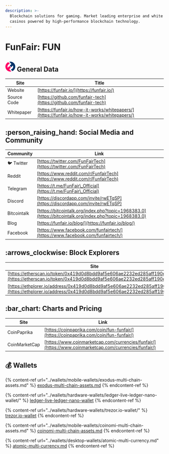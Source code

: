 ```yaml
---
description: >-
  Blockchain solutions for gaming. Market leading enterprise and white label
  casinos powered by high-performance blockchain technology.
---
```


# FunFair: FUN

## <img src="broken-reference" alt="" data-size="line"><img src="../.gitbook/assets/fun (1).png" alt="" data-size="original"> General Data

| Site        | Title                                                                                        |
| ----------- | -------------------------------------------------------------------------------------------- |
| Website     | [https://funfair.io/](https://funfair.io/)                                                   |
| Source Code | [https://github.com/funfair-tech](https://github.com/funfair-tech)                           |
| Whitepaper  | [https://funfair.io/how-it-works/whitepapers/](https://funfair.io/how-it-works/whitepapers/) |

## :person\_raising\_hand: Social Media and Community

| Community      | Link                                                                                                   |
| -------------- | ------------------------------------------------------------------------------------------------------ |
| :bird: Twitter | [https://twitter.com/FunFairTech](https://twitter.com/FunFairTech)                                     |
| Reddit         | [https://www.reddit.com/r/FunfairTech](https://www.reddit.com/r/FunfairTech)                           |
| Telegram       | [https://t.me/FunFair\_Official](https://t.me/FunFair\_Official)                                       |
| Discord        | [https://discordapp.com/invite/rwETqSP](https://discordapp.com/invite/rwETqSP)                         |
| Bitcointalk    | [https://bitcointalk.org/index.php?topic=1968383.0](https://bitcointalk.org/index.php?topic=1968383.0) |
| Blog           | [https://funfair.io/blog/](https://funfair.io/blog/)                                                   |
| Facebook       | [https://www.facebook.com/funfairtech/](https://www.facebook.com/funfairtech/)                         |

## :arrows\_clockwise: Block Explorers

| Site                                                                                                                                               |
| -------------------------------------------------------------------------------------------------------------------------------------------------- |
| [https://etherscan.io/token/0x419d0d8bdd9af5e606ae2232ed285aff190e711b](https://etherscan.io/token/0x419d0d8bdd9af5e606ae2232ed285aff190e711b)     |
| [https://ethplorer.io/address/0x419d0d8bdd9af5e606ae2232ed285aff190e711b](https://ethplorer.io/address/0x419d0d8bdd9af5e606ae2232ed285aff190e711b) |

## :bar\_chart: Charts and Pricing

| Site          | Link                                                                                                   |
| ------------- | ------------------------------------------------------------------------------------------------------ |
| CoinPaprika   | [https://coinpaprika.com/coin/fun-funfair/](https://coinpaprika.com/coin/fun-funfair/)                 |
| CoinMarketCap | [https://www.coinmarketcap.com/currencies/funfair/](https://www.coinmarketcap.com/currencies/funfair/) |

## :moneybag: Wallets

{% content-ref url="../wallets/mobile-wallets/exodus-multi-chain-assets.md" %}
[exodus-multi-chain-assets.md](../wallets/mobile-wallets/exodus-multi-chain-assets.md)
{% endcontent-ref %}

{% content-ref url="../wallets/hardware-wallets/ledger-live-ledger-nano-wallet/" %}
[ledger-live-ledger-nano-wallet](../wallets/hardware-wallets/ledger-live-ledger-nano-wallet/)
{% endcontent-ref %}

{% content-ref url="../wallets/hardware-wallets/trezor.io-wallet/" %}
[trezor.io-wallet](../wallets/hardware-wallets/trezor.io-wallet/)
{% endcontent-ref %}

{% content-ref url="../wallets/mobile-wallets/coinomi-multi-chain-assets.md" %}
[coinomi-multi-chain-assets.md](../wallets/mobile-wallets/coinomi-multi-chain-assets.md)
{% endcontent-ref %}

{% content-ref url="../wallets/desktop-wallets/atomic-multi-currency.md" %}
[atomic-multi-currency.md](../wallets/desktop-wallets/atomic-multi-currency.md)
{% endcontent-ref %}
